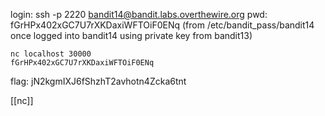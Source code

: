 login: ssh -p 2220 bandit14@bandit.labs.overthewire.org
pwd: fGrHPx402xGC7U7rXKDaxiWFTOiF0ENq (from /etc/bandit_pass/bandit14 once logged into bandit14 using private key from bandit13)

```
nc localhost 30000
fGrHPx402xGC7U7rXKDaxiWFTOiF0ENq
```

flag: jN2kgmIXJ6fShzhT2avhotn4Zcka6tnt

[[nc]]
